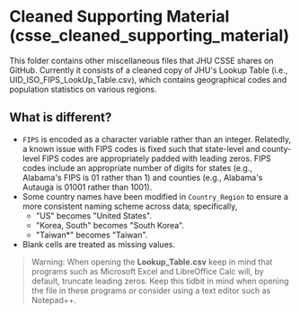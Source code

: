 # Cleaned Supporting Material (csse_cleaned_supporting_material)

This folder contains other miscellaneous files that JHU CSSE shares on GitHub. Currently it consists of a cleaned copy of JHU's Lookup Table (i.e., UID_ISO_FIPS_LookUp_Table.csv), which contains geographical codes and population statistics on various regions. 

## **What is different?**

* `FIPS` is encoded as a character variable rather than an integer. Relatedly, a known issue with FIPS codes is fixed such that state-level and county-level FIPS codes are appropriately padded with leading zeros. FIPS codes include an appropriate number of digits for states (e.g., Alabama's FIPS is 01 rather than 1) and counties (e.g., Alabama's Autauga is 01001 rather than 1001).
* Some country names have been modified in `Country_Region` to ensure a more consistent naming scheme across data; specifically, 
    * "US" becomes "United States".
    * "Korea, South" becomes "South Korea".
    * "Taiwan*" becomes "Taiwan".
* Blank cells are treated as missing values. 

> Warning: When opening the **Lookup_Table.csv** keep in mind that programs such as Microsoft Excel and LibreOffice Calc will, by default, truncate leading zeros. Keep this tidbit in mind when opening the file in these programs or consider using a text editor such as Notepad++. 